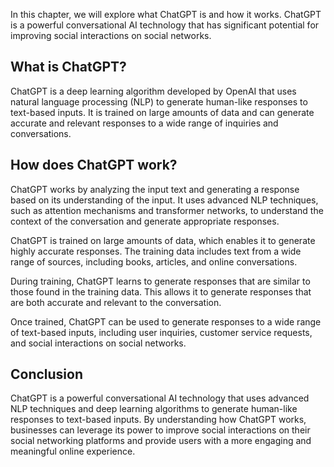 
In this chapter, we will explore what ChatGPT is and how it works. ChatGPT is a powerful conversational AI technology that has significant potential for improving social interactions on social networks.

What is ChatGPT?
----------------

ChatGPT is a deep learning algorithm developed by OpenAI that uses natural language processing (NLP) to generate human-like responses to text-based inputs. It is trained on large amounts of data and can generate accurate and relevant responses to a wide range of inquiries and conversations.

How does ChatGPT work?
----------------------

ChatGPT works by analyzing the input text and generating a response based on its understanding of the input. It uses advanced NLP techniques, such as attention mechanisms and transformer networks, to understand the context of the conversation and generate appropriate responses.

ChatGPT is trained on large amounts of data, which enables it to generate highly accurate responses. The training data includes text from a wide range of sources, including books, articles, and online conversations.

During training, ChatGPT learns to generate responses that are similar to those found in the training data. This allows it to generate responses that are both accurate and relevant to the conversation.

Once trained, ChatGPT can be used to generate responses to a wide range of text-based inputs, including user inquiries, customer service requests, and social interactions on social networks.

Conclusion
----------

ChatGPT is a powerful conversational AI technology that uses advanced NLP techniques and deep learning algorithms to generate human-like responses to text-based inputs. By understanding how ChatGPT works, businesses can leverage its power to improve social interactions on their social networking platforms and provide users with a more engaging and meaningful online experience.
